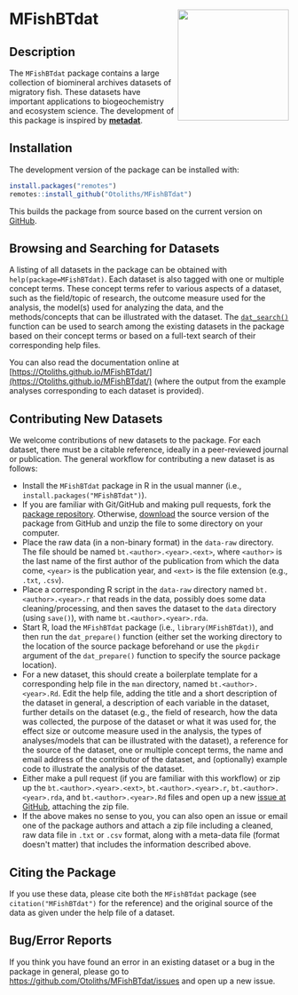 <!-- README.md is generated from README.Rmd. Please edit that file -->
# MFishBTdat <img src="man/figures/Biomineral_archives.png" align="right" height="200" />

## Description

The `MFishBTdat` package contains a large collection of biomineral archives datasets of migratory fish. These datasets have important applications to biogeochemistry and ecosystem science. The development of this package is inspired by [**metadat**](https://github.com/wviechtb/metadat).

## Installation

The development version of the package can be installed with:

```r
install.packages("remotes")
remotes::install_github("Otoliths/MFishBTdat")
```

This builds the package from source based on the current version on [GitHub](https://github.com/Otoliths/MFishBTdat).

## Browsing and Searching for Datasets

A listing of all datasets in the package can be obtained with `help(package=MFishBTdat)`. Each dataset is also tagged with one or multiple concept terms. These concept terms refer to various aspects of a dataset, such as the field/topic of research, the outcome measure used for the analysis, the model(s) used for analyzing the data, and the methods/concepts that can be illustrated with the dataset. The [`dat_search()`](https://Otoliths.github.io/MFishBTdat/reference/datsearch.html) function can be used to search among the existing datasets in the package based on their concept terms or based on a full-text search of their corresponding help files.

You can also read the documentation online at [https://Otoliths.github.io/MFishBTdat/](https://Otoliths.github.io/MFishBTdat/) (where the output from the example analyses corresponding to each dataset is provided).

## Contributing New Datasets

We welcome contributions of new datasets to the package. For each dataset, there must be a citable reference, ideally in a peer-reviewed journal or publication. The general workflow for contributing a new dataset is as follows:

- Install the `MFishBTdat` package in R in the usual manner (i.e., `install.packages("MFishBTdat")`).
- If you are familiar with Git/GitHub and making pull requests, fork the [package repository](https://github.com/Otoliths/MFishBTdat). Otherwise, [download](https://github.com/Otoliths/MFishBTdat/archive/master.zip) the source version of the package from GitHub and unzip the file to some directory on your computer.
- Place the raw data (in a non-binary format) in the `data-raw` directory. The file should be named `bt.<author>.<year>.<ext>`, where `<author>` is the last name of the first author of the publication from which the data come, `<year>` is the publication year, and `<ext>` is the file extension (e.g., `.txt`, `.csv`).
- Place a corresponding R script in the `data-raw` directory named `bt.<author>.<year>.r` that reads in the data, possibly does some data cleaning/processing, and then saves the dataset to the `data` directory (using `save()`), with name `bt.<author>.<year>.rda`.
- Start R, load the `MFishBTdat` package (i.e., `library(MFishBTdat)`), and then run the `dat_prepare()` function (either set the working directory to the location of the source package beforehand or use the `pkgdir` argument of the `dat_prepare()` function to specify the source package location).
- For a new dataset, this should create a boilerplate template for a corresponding help file in the `man` directory, named `bt.<author>.<year>.Rd`. Edit the help file, adding the title and a short description of the dataset in general, a description of each variable in the dataset, further details on the dataset (e.g., the field of research, how the data was collected, the purpose of the dataset or what it was used for, the effect size or outcome measure used in the analysis, the types of analyses/models that can be illustrated with the dataset), a reference for the source of the dataset, one or multiple concept terms, the name and email address of the contributor of the dataset, and (optionally) example code to illustrate the analysis of the dataset.
- Either make a pull request (if you are familiar with this workflow) or zip up the `bt.<author>.<year>.<ext>`, `bt.<author>.<year>.r`, `bt.<author>.<year>.rda`, and `bt.<author>.<year>.Rd` files and open up a new [issue at GitHub](https://github.com/Otoliths/MFishBTdat/issues), attaching the zip file.
- If the above makes no sense to you, you can also open an issue or email one of the package authors and attach a zip file including a cleaned, raw data file in `.txt` or `.csv` format, along with a meta-data file (format doesn't matter) that includes the information described above.

## Citing the Package

If you use these data, please cite both the `MFishBTdat` package (see `citation("MFishBTdat")` for the reference) and the original source of the data as given under the help file of a dataset.

## Bug/Error Reports

If you think you have found an error in an existing dataset or a bug in the package in general, please go to https://github.com/Otoliths/MFishBTdat/issues and open up a new issue.
